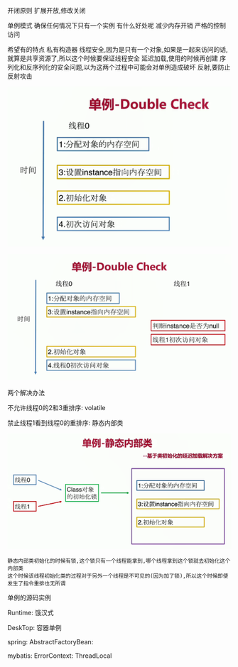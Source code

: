 







开闭原则
扩展开放,修改关闭






单例模式
确保任何情况下只有一个实例
有什么好处呢
减少内存开销
严格的控制访问

希望有的特点
私有构造器
线程安全,因为是只有一个对象,如果是一起来访问的话,就算是共享资源了,所以这个时候要保证线程安全
延迟加载,使用的时候再创建
序列化和反序列化的安全问题,以为这两个过程中可能会对单例造成破坏
反射,要防止反射攻击



![1571834382542](coordinate-design-pattern.assets/1571834382542.png)



![1571834429204](coordinate-design-pattern.assets/1571834429204.png)

两个解决办法 

不允许线程0的2和3重排序: volatile

禁止线程1看到线程0的重排序: 静态内部类



![1571834846574](coordinate-design-pattern.assets/1571834846574.png)

```
静态内部类初始化的时候有锁,这个锁只有一个线程能拿到,哪个线程拿到这个锁就去初始化这个内部类
这个时候该线程初始化类的过程对于另外一个线程是不可见的(因为加了锁),所以这个时候即使发生了指令重排也无所谓
```



单例的源码实例

Runtime: 饿汉式

DeskTop: 容器单例

spring: AbstractFactoryBean:

mybatis: ErrorContext: ThreadLocal